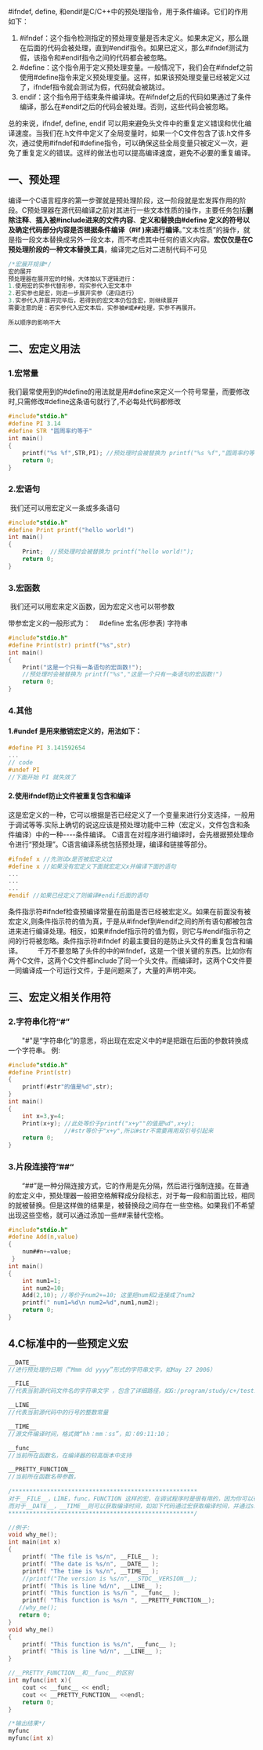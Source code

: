 \#ifndef, define, 和endif是C/C++中的预处理指令，用于条件编译。它们的作用如下：

1. \#ifndef：这个指令检测指定的预处理变量是否未定义。如果未定义，那么跟在后面的代码会被处理，直到#endif指令。如果已定义，那么#ifndef测试为假，该指令和#endif指令之间的代码都会被忽略。
2. \#define：这个指令用于定义预处理变量。一般情况下，我们会在#ifndef之前使用#define指令来定义预处理变量。这样，如果该预处理变量已经被定义过了，ifndef指令就会测试为假，代码就会被跳过。
3. endif：这个指令用于结束条件编译块。在#ifndef之后的代码如果通过了条件编译，那么在#endif之后的代码会被处理。否则，这些代码会被忽略。

总的来说，ifndef, define, endif 可以用来避免头文件中的重复定义错误和优化编译速度。当我们在.h文件中定义了全局变量时，如果一个C文件包含了该.h文件多次，通过使用#ifndef和#define指令，可以确保这些全局变量只被定义一次，避免了重复定义的错误。这样的做法也可以提高编译速度，避免不必要的重复编译。

## 一、预处理

​	编译一个C语言程序的第一步骤就是预处理阶段，这一阶段就是宏发挥作用的阶段。C预处理器在源代码编译之前对其进行一些文本性质的操作，主要任务包括**删除注释**、**插入被#include进来的文件内容**、**定义和替换由#define 定义的符号以及确定代码部分内容是否根据条件编译（#if )来进行编译**。”文本性质”的操作，就是指一段文本替换成另外一段文本，而不考虑其中任何的语义内容。**宏仅仅是在C预处理阶段的一种文本替换工具**，编译完之后对二进制代码不可见

```c
/*宏展开规律*/
宏的展开
预处理器在展开宏的时候，大体按以下逻辑进行：
1.使用宏的实参代替形参，将实参代入宏文本中
2.若实参也是宏，则进一步展开实参（递归进行）
3.实参代入并展开完毕后，若得到的宏文本仍包含宏，则继续展开
需要注意的是：若实参代入宏文本后，实参被#或##处理，实参不再展开。
    
所以顺序的影响不大
```



## 二、宏定义用法

### 1.宏常量

​	我们最常使用到的#define的用法就是用#define来定义一个符号常量，而要修改时,只需修改#define这条语句就行了,不必每处代码都修改

```c
#include"stdio.h"
#define PI 3.14
#define STR "圆周率约等于"
int main()
{
	printf("%s %f",STR,PI); //预处理时会被替换为 printf("%s %f","圆周率约等于",3.14);
	return 0;
}
```

### 2.宏语句

​	我们还可以用宏定义一条或多条语句

```c
#include"stdio.h"
#define Print printf("hello world!")
int main()
{
	Print;  //预处理时会被替换为 printf("hello world!");
	return 0;
}
```

### 3.宏函数

​	我们还可以用宏来定义函数，因为宏定义也可以带参数

带参宏定义的一般形式为： 　#define 宏名(形参表) 字符串

```c
#include"stdio.h"
#define Print(str) printf("%s",str)
int main()
{
	Print("这是一个只有一条语句的宏函数!");
    //预处理时会被替换为 printf("%s","这是一个只有一条语句的宏函数!")
	return 0;
}
```

### 4.其他

#### 1.#undef 是用来撤销宏定义的，用法如下：

```c
#define PI 3.141592654
...
// code
#undef PI
//下面开始 PI 就失效了
```

#### 2.使用ifndef防止文件被重复包含和编译

​	这是宏定义的一种，它可以根据是否已经定义了一个变量来进行分支选择，一般用于调试等等.实际上确切的说这应该是预处理功能中三种（宏定义，文件包含和条件编译）中的一种----条件编译。 C语言在对程序进行编译时，会先根据预处理命令进行“预处理”。C语言编译系统包括预处理，编译和链接等部分。

```c
#ifndef x //先测试x是否被宏定义过
#define x //如果没有宏定义下面就宏定义x并编译下面的语句
...
...
...
#endif //如果已经定义了则编译#endif后面的语句
```

条件指示符#ifndef检查预编译常量在前面是否已经被宏定义。如果在前面没有被宏定义,则条件指示符的值为真，于是从#ifndef到#endif之间的所有语句都被包含进来进行编译处理。相反，如果#ifndef指示符的值为假，则它与#endif指示符之间的行将被忽略。条件指示符#ifndef 的最主要目的是防止头文件的重复包含和编译。
　　千万不要忽略了头件的中的#ifndef，这是一个很关键的东西。比如你有两个C文件，这两个C文件都include了同一个头文件。而编译时，这两个C文件要一同编译成一个可运行文件，于是问题来了，大量的声明冲突。

## 三、宏定义相关作用符

### 2.字符串化符“#”

  "#"是“字符串化”的意思，将出现在宏定义中的#是把跟在后面的参数转换成一个字符串。
例:

```c
#include"stdio.h"
#define Print(str)
{
	printf(#str"的值是%d",str);
}
int main()
{
	int x=3,y=4;
	Print(x+y); //此处等价于printf("x+y""的值是%d",x+y);
	            //#str等价于"x+y",所以#str不需要再用双引号引起来 
	return 0;
}
```

### 3.片段连接符”##“

  “##”是一种分隔连接方式，它的作用是先分隔，然后进行强制连接。在普通的宏定义中，预处理器一般把空格解释成分段标志，对于每一段和前面比较，相同的就被替换。但是这样做的结果是，被替换段之间存在一些空格。如果我们不希望出现这些空格，就可以通过添加一些##来替代空格。

```c
#include"stdio.h"
#define Add(n,value)
{
	num##n+=value;
 } 
int main()
{
	int num1=1;
	int num2=10;
	Add(2,10); //等价于num2+=10; 这里把num和2连接成了num2 
	printf(" num1=%d\n num2=%d",num1,num2); 
	return 0;
}
```

## 4.C标准中的一些预定义宏

```c
__DATE__ 
//进行预处理的日期（“Mmm dd yyyy”形式的字符串文字，如May 27 2006）

__FILE__ 
//代表当前源代码文件名的字符串文字 ，包含了详细路径，如G:/program/study/c+/test1.c

__LINE__ 
//代表当前源代码中的行号的整数常量

__TIME__
//源文件编译时间，格式微“hh：mm：ss”，如：09:11:10；

__func__ 
//当前所在函数名，在编译器的较高版本中支持

__PRETTY_FUNCTION__
//当前所在函数名带参数，
    
/*****************************************************    
对于__FILE__，LINE，func，FUNCTION 这样的宏，在调试程序时是很有用的，因为你可以很容易的知道程序运行到了哪个文件的那一行，是哪个函数。
而对于__DATE__，__TIME__则可以获取编译时间，如如下代码通过宏获取编译时间，并通过sscanf（）从中获取具体的年月日时分秒数据，可在代码中做相应使用。我的代码中是根据此数据作为版本标识，并依此判断哪个版本新些及是否需要升级。
*****************************************************/
```

```c
//例子:
void why_me();
int main(int x)
{
    printf( "The file is %s/n", __FILE__ );
    printf( "The date is %s/n", __DATE__ );
    printf( "The time is %s/n", __TIME__ );
    //printf("The version is %s/n",__STDC__VERSION__);
    printf( "This is line %d/n", __LINE__ );
    printf( "This function is %s/n ", __func__ );
    printf( "This function is %s/n ", __PRETTY_FUNCTION__);
   //why_me();
   return 0;
}
void why_me()
{
    printf( "This function is %s/n", __func__ );
    printf( "This is line %d/n", __LINE__ );
}
```

```c
//__PRETTY_FUNCTION__和__func__的区别
int myfunc(int x){
	cout << __func__ << endl;
	cout << __PRETTY_FUNCTION__ <<endl;
	return 0;
}

/*输出结果*/
myfunc
myfunc(int x)
```

